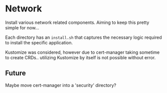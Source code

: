 # Network

Install various network related components. Aiming to keep this pretty simple for now...

Each directory has an `install.sh` that captures the necessary logic required to install the specific application.

Kustomize was considered, however due to cert-manager taking sometime to create CRDs.. utilizing Kustomize by itself is not possible without error.

## Future
Maybe move cert-manager into a 'security' directory?

